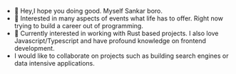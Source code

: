 - 👋 Hey,I hope you doing good. Myself Sankar boro.
- 👀 Interested in many aspects of events what life has to offer. Right now trying to build a career out of programming.
- 🌱 Currently interested in working with Rust based projects. I also love Javascript/Typescript and have profound knowledge on frontend development.
- I would like to collaborate on projects such as building search engines or data intensive applications. 

